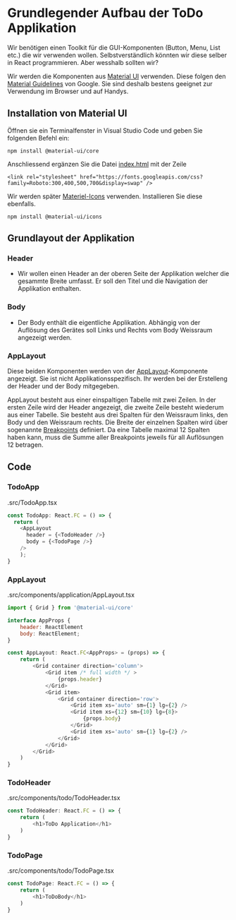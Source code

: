 # Grundlegender Aufbau der ToDo Applikation
Wir benötigen einen Toolkit für die GUI-Komponenten (Button, Menu, List etc.) die wir verwenden wollen. Selbstverständlich könnten wir diese selber in React programmieren. Aber wesshalb sollten wir?

Wir werden die Komponenten aus [Material UI](https://material-ui.com/) verwenden. Diese folgen den [Material Guidelines](https://material.io/design/guidelines-overview) von Google. Sie sind deshalb bestens geeignet zur Verwendung im Browser und auf Handys.

## Installation von Material UI

Öffnen sie ein Terminalfenster in Visual Studio Code und geben Sie folgenden Befehl ein:

```
npm install @material-ui/core
```
Anschliessend ergänzen Sie die Datei [index.html](../public/index.html) mit der Zeile

```
<link rel="stylesheet" href="https://fonts.googleapis.com/css?family=Roboto:300,400,500,700&display=swap" />
```

Wir werden später [Materiel-Icons](https://material-ui.com/components/icons/) verwenden. Installieren Sie diese ebenfalls.
```
npm install @material-ui/icons
```

## Grundlayout der Applikation

### Header
* Wir wollen einen Header an der oberen Seite der Applikation welcher die gesammte Breite umfasst. Er soll den Titel und die Navigation der Applikation enthalten.

### Body
* Der Body enthält die eigentliche Applikation. Abhängig von der Auflösung des Gerätes soll Links und Rechts vom Body Weissraum angezeigt werden.

### AppLayout
Diese beiden Komponenten werden von der [AppLayout](../src/components/application/AppLayout.tsx)-Komponente angezeigt. Sie ist nicht Applikationsspezifisch. Ihr werden bei der Erstelleng der Header und der Body mitgegeben.

AppLayout besteht aus einer einspaltigen Tabelle mit zwei Zeilen. In der ersten Zeile wird der Header angezeigt, die zweite Zeile besteht wiederum aus einer Tabelle.
Sie besteht aus drei Spalten für den Weissraum links, den Body und den Weissraum rechts. Die Breite der einzelnen Spalten wird über sogenannte [Breakpoints](https://material-ui.com/customization/breakpoints/) definiert. Da eine Tabelle maximal 12 Spalten haben kann, muss die Summe aller Breakpoints jeweils für all Auflösungen 12 betragen.

## Code
### TodoApp
.src/TodoApp.tsx
```javascript
const TodoApp: React.FC = () => {
  return (
    <AppLayout 
      header = {<TodoHeader />}
      body = {<TodoPage />}
    />
    );
}
```
### AppLayout
.src/components/application/AppLayout.tsx
```javascript
import { Grid } from '@material-ui/core'

interface AppProps {
    header: ReactElement
    body: ReactElement;
}

const AppLayout: React.FC<AppProps> = (props) => {
    return (
        <Grid container direction='column'>
            <Grid item /* full width */ >
                {props.header}
            </Grid>
            <Grid item>
                <Grid container direction='row'>
                    <Grid item xs='auto' sm={1} lg={2} />
                    <Grid item xs={12} sm={10} lg={8}>
                        {props.body}
                    </Grid>
                    <Grid item xs='auto' sm={1} lg={2} />
                </Grid>
            </Grid>
        </Grid>
    )
}
```

### TodoHeader
.src/components/todo/TodoHeader.tsx
```javascript
const TodoHeader: React.FC = () => {
    return (
        <h1>ToDo Application</h1>
    )
}
```

### TodoPage
.src/components/todo/TodoPage.tsx
```javascript
const TodoPage: React.FC = () => {
    return (
        <h1>ToDoBody</h1>
    )
}
```





